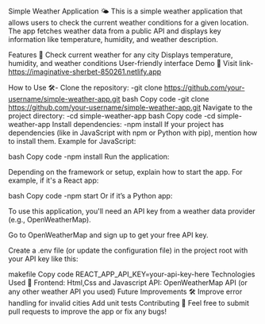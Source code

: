 Simple Weather Application 🌤️
This is a simple weather application that allows users to check the current weather conditions for a given location. The app fetches weather data from a public API and displays key information like temperature, humidity, and weather description.

Features 🚀
Check current weather for any city
Displays temperature, humidity, and weather conditions
User-friendly interface
Demo 📸
Visit link-
https://imaginative-sherbet-850261.netlify.app

How to Use 🛠️-
Clone the repository:
-git clone https://github.com/your-username/simple-weather-app.git
bash
Copy code
-git clone https://github.com/your-username/simple-weather-app.git
Navigate to the project directory:
-cd simple-weather-app
bash
Copy code
-cd simple-weather-app
Install dependencies:
-npm install
If your project has dependencies (like in JavaScript with npm or Python with pip), mention how to install them. Example for JavaScript:

bash
Copy code
-npm install
Run the application:

Depending on the framework or setup, explain how to start the app. For example, if it's a React app:

bash
Copy code
-npm start
Or if it’s a Python app:

To use this application, you'll need an API key from a weather data provider (e.g., OpenWeatherMap).

Go to OpenWeatherMap and sign up to get your free API key.

Create a .env file (or update the configuration file) in the project root with your API key like this:

makefile
Copy code
REACT_APP_API_KEY=your-api-key-here
Technologies Used 🧰
Frontend: Html,Css and Javascript
API: OpenWeatherMap API (or any other weather API you used) 
Future Improvements 🛠️
Improve error handling for invalid cities
Add unit tests
Contributing 🤝
Feel free to submit pull requests to improve the app or fix any bugs!
